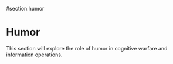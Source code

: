 #section:humor

# Humor

This section will explore the role of humor in cognitive warfare and information operations.

